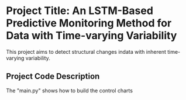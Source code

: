 # Project Title: An LSTM-Based Predictive Monitoring Method for Data with Time-varying Variability
This project aims to detect structural changes indata with inherent time-varying variability.

## Project Code Description
The "main.py" shows how to build the control charts